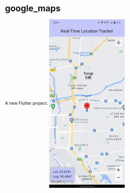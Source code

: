 # google_maps

A new Flutter project.
<img align="center" alt ="homePage" width ="250" src="https://github.com/Hasib2k21/google_maps/blob/master/1.jpg"></img>
